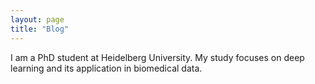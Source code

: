 ```yaml
---
layout: page
title: "Blog"
---
```


I am a PhD student at Heidelberg University. My study focuses on deep learning and its application in biomedical data. 
